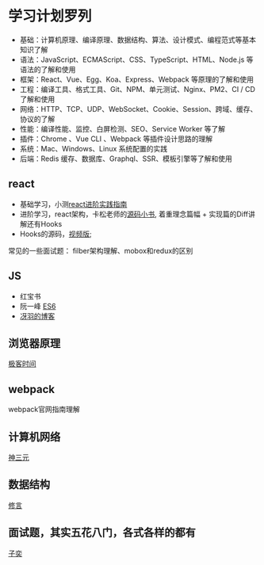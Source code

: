 # 学习计划罗列

- 基础：计算机原理、编译原理、数据结构、算法、设计模式、编程范式等基本知识了解
- 语法：JavaScript、ECMAScript、CSS、TypeScript、HTML、Node.js 等语法的了解和使用
- 框架：React、Vue、Egg、Koa、Express、Webpack 等原理的了解和使用
- 工程：编译工具、格式工具、Git、NPM、单元测试、Nginx、PM2、CI / CD 了解和使用
- 网络：HTTP、TCP、UDP、WebSocket、Cookie、Session、跨域、缓存、协议的了解
- 性能：编译性能、监控、白屏检测、SEO、Service Worker 等了解
- 插件：Chrome 、Vue CLI 、Webpack 等插件设计思路的理解
- 系统：Mac、Windows、Linux 系统配置的实践
- 后端：Redis 缓存、数据库、Graphql、SSR、模板引擎等了解和使用


## react 
- 基础学习，小测[react进阶实践指南](https://juejin.cn/book/6945998773818490884/section/6948353204413268001)
- 进阶学习，react架构，卡松老师的[源码小书](https://react.iamkasong.com/), 着重理念篇幅 + 实现篇的Diff讲解还有Hooks
- Hooks的源码，[视频版](https://www.bilibili.com/video/BV1iV411b7L1);

常见的一些面试题：
filber架构理解、mobox和redux的区别

## JS

- 红宝书
- 阮一峰 [ES6](https://es6.ruanyifeng.com/)
- [冴羽的博客](https://github.com/mqyqingfeng/Blog)

## 浏览器原理

[极客时间](https://time.geekbang.org/column/article/151370)

## webpack
 webpack官网指南理解
 
## 计算机网络

[神三元](https://juejin.cn/post/6844904070889603085)

## 数据结构

[修言](https://juejin.cn/book/6844733800300150797)


## 面试题，其实五花八门，各式各样的都有

[子奕](https://juejin.cn/column/6987921928786804767)

